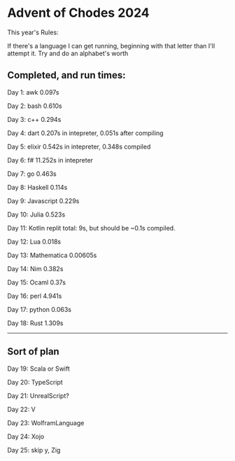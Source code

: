 # Advent of Chodes 2024

This year's Rules:

If there's a language I can get running, beginning with that letter than I'll attempt it. Try and do an alphabet's worth

## Completed, and run times: 

Day 1: awk 0.097s

Day 2: bash 0.610s

Day 3: c++ 0.294s

Day 4: dart 0.207s in intepreter, 0.051s after compiling

Day 5: elixir 0.542s in intepreter, 0.348s compiled 

Day 6: f# 11.252s in intepreter

Day 7: go 0.463s

Day 8: Haskell 0.114s

Day 9: Javascript 0.229s

Day 10: Julia 0.523s

Day 11: Kotlin replit total: 9s, but should be ~0.1s compiled.

Day 12: Lua 0.018s

Day 13: Mathematica 0.00605s

Day 14: Nim 0.382s

Day 15: Ocaml 0.37s

Day 16: perl 4.941s

Day 17: python 0.063s

Day 18: Rust 1.309s

----
## Sort of plan 

Day 19: Scala or Swift

Day 20: TypeScript

Day 21: UnrealScript? 

Day 22: V 

Day 23: WolframLanguage

Day 24: Xojo

Day 25: skip y, Zig
